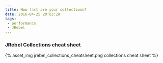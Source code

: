 ```yaml
---
title: How fast are your collections?
date: 2016-04-25 20:03:28
tags: 
 - performance
 - JRebel
---
```


### JRebel Collections cheat sheet

 {% asset_img jrebel_collections_cheatsheet.png collections cheat sheet %} 




